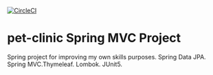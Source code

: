 [![CircleCI](https://dl.circleci.com/status-badge/img/gh/kmaznitsyn/pet-clinic/tree/master.svg?style=svg)](https://dl.circleci.com/status-badge/redirect/gh/kmaznitsyn/pet-clinic/tree/master)
# pet-clinic Spring MVC Project

Spring project for improving my own skills purposes.
Spring Data JPA. Spring MVC.Thymeleaf. Lombok. JUnit5.

